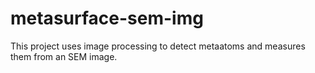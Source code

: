 # metasurface-sem-img
This project uses image processing to detect metaatoms and measures them from an SEM image. 
